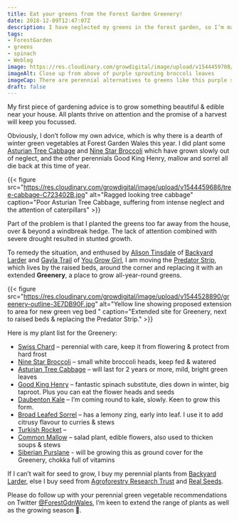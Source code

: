 ```yaml
---
title: Eat your greens from the Forest Garden Greenery!
date: 2018-12-09T12:47:07Z
description: I have neglected my greens in the forest garden, so I’m making them a Greenery, a place for perennial alternatives to cabbage and spinach.
tags: 
- ForestGarden
- greens
- spinach
- Weblog
image: https://res.cloudinary.com/growdigital/image/upload/v1544459708/broccoli-D2890009.jpg
imageAlt: Close up from above of purple sprouting broccoli leaves
imageCap: There are perennial alternatives to greens like this purple sprouting broccoli
draft: false
---
```


My first piece of gardening advice is to grow something beautiful & edible near your house. All plants thrive on attention and the promise of a harvest will keep you focussed. 

Obviously, I don’t follow my own advice, which is why there is a dearth of winter green vegetables at Forest Garden Wales this year. I did plant some [Asturian Tree Cabbage](http://www.realseeds.co.uk/cabbage.html) and [Nine Star Broccoli](https://backyardlarder.co.uk/shop/nine-star-perennial-broccoli-2/) which have grown slowly out of neglect, and the other perennials Good King Henry, mallow and sorrel all die back at this time of year.

{{< figure src="https://res.cloudinary.com/growdigital/image/upload/v1544459686/tree-cabbage-C723402B.jpg" alt="Ragged looking tree cabbage" caption="Poor Asturian Tree Cabbage, suffering from intense neglect and the attention of caterpillars" >}}

Part of the problem is that I planted the greens too far away from the house, over & beyond a windbreak hedge. The lack of attention combined with severe drought resulted in stunted growth. 

To remedy the situation, and enthused by [Alison Tinsdale](https://twitter.com/backyardlarder) of [Backyard Larder](https://backyardlarder.co.uk) and [Gayla Trail](https://awaytogarden.com/growing-diverse-greens-and-being-moreganic-with-you-grow-girls-gayla-trail/) of [You Grow Girl](http://yougrowgirl.com), I am moving the [Predator Strip](https://www.forestgarden.wales/blog/predator-strip/), which lives by the raised beds, around the corner and replacing it with an extended **Greenery**, a place to grow all-year-round greens.

{{< figure src="https://res.cloudinary.com/growdigital/image/upload/v1544528890/greenery-outline-3E7DB90F.jpg" alt="Yellow line showing proposed extension to area for new green veg bed " caption="Extended site for Greenery, next to raised beds & replacing the Predator Strip." >}}

Here is my plant list for the Greenery:

* [Swiss Chard](https://pfaf.org/user/plant.aspx?latinname=Beta+vulgaris+flavescens) – perennial with care, keep it from flowering & protect from hard frost
* [Nine Star Broccoli](https://backyardlarder.co.uk/shop/nine-star-perennial-broccoli-2/) – small white broccoli heads, keep fed & watered
* [Asturian Tree Cabbage](http://www.realseeds.co.uk/cabbage.html) – will last for 2 years or more, mild, bright green leaves
* [Good King Henry](https://pfaf.org/user/plant.aspx?latinname=Chenopodium+bonus-henricus) – fantastic spinach substitute, dies down in winter, big taproot. Plus you can eat the flower heads and seeds
* [Daubenton Kale](https://backyardlarder.co.uk/shop/daubenton-kale/) – I’m coming round to kale, slowly. Keen to grow this form.
* [Broad Leafed Sorrel](https://www.agroforestry.co.uk/product/rumex-acetosa-large-leaved/) – has a lemony zing, early into leaf. I use it to add citrusy flavour to curries & stews
* [Turkish Rocket](https://www.agroforestry.co.uk/product/bunias-orientalis-2/) – 
* [Common Mallow](https://www.agroforestry.co.uk/product/malva-sylvestris/) – salad plant, edible flowers, also used to thicken soups & stews
* [Siberian Purslane](https://backyardlarder.co.uk/shop/siberian-purslane/) - will be growing this as ground cover for the Greenery, chokka full of vitamins

If I can’t wait for seed to grow, I buy my perennial plants from [Backyard Larder](https://backyardlarder.co.uk/shop/), else I buy seed from [Agroforestry Research Trust](https://www.agroforestry.co.uk/shop/) and [Real Seeds](http://www.realseeds.co.uk). 

Please do follow up with your perennial green vegetable recommendations on Twitter [@ForestGdnWales](https://twitter.com/forestgdnwales), I’m keen to extend the range of plants as well as the growing season 🙂. 
